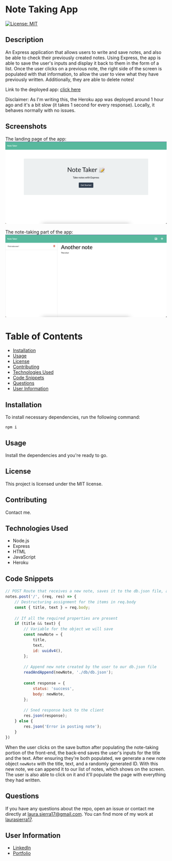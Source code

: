 # Note Taking App

[![License: MIT](https://img.shields.io/badge/License-MIT-yellow.svg)](https://opensource.org/licenses/MIT)

## Description
An Express application that allows users to write and save notes, and also be able to check their previously created notes. Using Express, the app is able to save the user's inputs and display it back to them in the form of a list. Once the user clicks on a previous note, the right side of the screen is populated with that information, to allow the user to view what they have previously written. Additionally, they are able to delete notes!

Link to the deployed app: [click here](https://save-a-note-app.herokuapp.com/)

Disclaimer: As I'm writing this, the Heroku app was deployed around 1 hour ago and it's a bit slow (it takes 1 second for every response). Locally, it behaves normally with no issues.

## Screenshots
The landing page of the app:
![Landing page of the app](./public/assets/images/landing.png)

The note-taking part of the app:
![Note-taking part of the app](./public/assets/images/notes.png)

# Table of Contents
* [Installation](#installation)
* [Usage](#usage)
* [License](#license)
* [Contributing](#contributing)
* [Technologies Used](#technologies-used)
* [Code Snippets](#code-snippets)
* [Questions](#questions)
* [User Information](#user-information)

## Installation
To install necessary dependencies, run the following command:
```
npm i
```

## Usage
Install the dependencies and you're ready to go.

## License 
This project is licensed under the MIT license.

## Contributing
Contact me.

## Technologies Used
- Node.js
- Express
- HTML
- JavaScript
- Heroku

## Code Snippets
```javascript
// POST Route that receives a new note, saves it to the db.json file, and returns it to the client
notes.post('/', (req, res) => {
    // Destructuring assignment for the items in req.body
    const { title, text } = req.body;

    // If all the required properties are present
    if (title && text) {
        // Variable for the object we will save
        const newNote = {
            title,
            text,
            id: uuidv4(),
        };

        // Append new note created by the user to our db.json file
        readAndAppend(newNote, './db/db.json');

        const response = {
            status: 'success',
            body: newNote,
        };

        // Sned response back to the client
        res.json(response);
    } else {
        res.json('Error in posting note');
    }
})
```
When the user clicks on the save button after populating the note-taking portion of the front-end, the back-end saves the user's inputs for the title and the text. After ensuring they're both populated, we generate a new note object `newNote` with the title, text, and a randomly generated ID. With this new note, we can append it to our list of notes, which shows on the screen. The user is also able to click on it and it'll populate the page with everything they had written.


## Questions
If you have any questions about the repo, open an issue or contact me directly at laura.sierra17@gmail.com.
You can find more of my work at [laurasierra17](https://www.github.com/laurasierra17).

## User Information
- [LinkedIn](https://www.linkedin.com/in/laurasierra2022)
- [Portfolio](http://www.laura-sierra.com)
